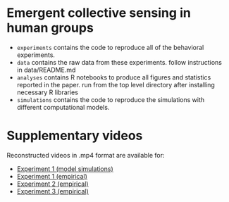 # Emergent collective sensing in human groups

* `experiments` contains the code to reproduce all of the behavioral experiments. 
* `data` contains the raw data from these experiments. follow instructions in data/README.md
* `analyses` contains R notebooks to produce all figures and statistics reported in the paper. run from the top level directory after installing necessary R libraries
* `simulations` contains the code to reproduce the simulations with different computational models.

# Supplementary videos

Reconstructed videos in .mp4 format are available for:

* [Experiment 1 (model simulations)](https://emergent-sensing.s3.us-east-2.amazonaws.com/simulations.zip)
* [Experiment 1 (empirical)](https://emergent-sensing.s3.us-east-2.amazonaws.com/exp1.zip)
* [Experiment 2 (empirical)](https://emergent-sensing.s3.us-east-2.amazonaws.com/exp2.zip)
* [Experiment 3 (empirical)](https://emergent-sensing.s3.us-east-2.amazonaws.com/exp3.zip)
